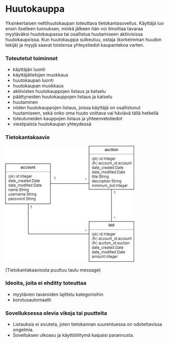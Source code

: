 # Huutokauppa

Yksinkertaisen nettihuutokaupan toteuttava tietokantasovellus. Käyttäjä luo ensin
itselleen tunnuksen, minkä jälkeen hän voi ilmoittaa tavaraa myytäväksi huutokaupassa
tai osallistua huutamiseen aktiivisissa huutokaupoissa. Kun huutokauppa sulkeutuu,
ostaja (korkeimman huudon tekijä) ja myyjä saavat toistensa yhteystiedot kaupantekoa
varten.


### Toteutetut toiminnot

* käyttäjän luonti
* käyttäjätietojen muokkaus
* huutokaupan luonti
* huutokaupan muokkaus
* aktiivisten huutokauppojen listaus ja katselu
* päättyneiden huutokauppojen listaus ja katselu
* huutaminen
* niiden huutokauppojen listaus, joissa käyttäjä on osallistunut huutamiseen, sekä onko oma huuto voittava vai häviävä tällä hetkellä
* toteutuneiden kauppojen listaus ja yhteenvetotiedot
* viestipalsta huutokaupan yhteydessä

### Tietokantakaavio

![alt text](tietokantakaavio.png)

(Tietokantakaaviosta puuttuu taulu message)

### Ideoita, joita ei ehditty toteuttaa

* myytävien tavaroiden lajittelu kategorioihin
* korotusautomaatti

### Sovelluksessa olevia vikoja tai puutteita

* Listauksia ei sivuteta, joten tietokannan suurentuessa on odotettavissa ongelmia.
* Sovelluksen ulkoasu ja käyttöliittymä kaipaisi parannusta.

